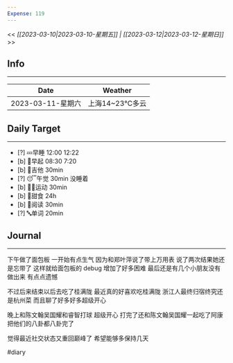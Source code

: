 ```yaml
---
Expense: 119
---
```


<< *[[2023-03-10|2023-03-10-星期五]] | [[2023-03-12|2023-03-12-星期日]]* >>

## Info
***
| Date        | Weather                             |
| ----------- | ----------------------------------- |
| 2023-03-11-星期六 | 上海14~23℃多云  | 


## Daily Target 
***
- [?] 💤早睡   12:00 12:22
- [b] 🌅早起    08:30 7:20
- [b] 🎵吉他    30min
- [?] 😴午觉    30min 没睡着
- [b] 🏃‍♀️运动    30min
- [b] 🚫甜食    24h
- [b] 📖阅读    30min
- [?] 🔤单词    20min    


##  Journal
***
下午做了面包板
一开始有点生气
因为和郑叶萍说了带上万用表
说了两次结果她还是忘带了
这样就给面包板的 debug 增加了好多困难
最后还是有几个小朋友没有做出来
有点点遗憾

不过后来结束以后去吃了桂满陇
最近真的好喜欢吃桂满陇
浙江人最终归宿终究还是杭州菜
而且聊了好多好多超级开心

晚上和陈文翰吴国耀和睿智打球
超级开心
打完了还和陈文翰吴国耀一起吃了阿康
把他们的八卦都八卦完了

觉得最近社交状态又重回巅峰了
希望能够多保持几天


#diary